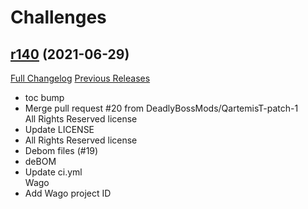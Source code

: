 # <DBM> Challenges

## [r140](https://github.com/DeadlyBossMods/DBM-Challenges/tree/r140) (2021-06-29)
[Full Changelog](https://github.com/DeadlyBossMods/DBM-Challenges/compare/r139...r140) [Previous Releases](https://github.com/DeadlyBossMods/DBM-Challenges/releases)

- toc bump  
- Merge pull request #20 from DeadlyBossMods/QartemisT-patch-1  
    All Rights Reserved license  
- Update LICENSE  
- All Rights Reserved license  
- Debom files (#19)  
- deBOM  
- Update ci.yml  
    Wago  
- Add Wago project ID  
